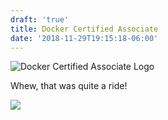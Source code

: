```yaml
---
draft: 'true'
title: Docker Certified Associate
date: '2018-11-29T19:15:18-06:00'
---
```

![Docker Certified Associate Logo](/img/uploads/dca-logo.jpg)

Whew, that was quite a ride!

![](https://api.accredible.com/v1/frontend/credential_website_embed_image/certificate/12216736)
